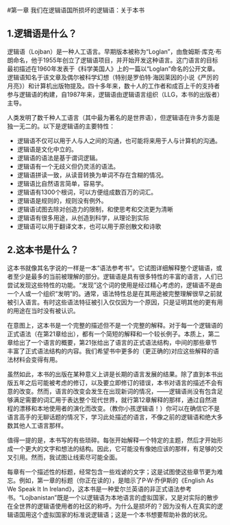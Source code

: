 #第一章 我们在逻辑语国所损坏的逻辑语：关于本书

## 1.逻辑语是什么？

逻辑语（Lojban）是一种人工语言。早期版本被称为“Loglan”，由詹姆斯·库克·布朗命名，他于1955年创立了逻辑语项目，并开始开发这种语言。这门语言的目标最初描述在1960年发表于《科学美国人》上的一篇以“Loglan”命名的公开文章。逻辑语知名于该文章及偶尔被科学幻想（特别是罗伯特·海因莱因的小说《严厉的月亮》）和计算机出版物提及。四十多年来，数十人的工作者和成百上千的支持者参与逻辑语的构建，自1987年来，逻辑语由逻辑语言组织（LLG，本书的出版者）主导。

人类发明了数千种人工语言（其中最为著名的是世界语），但逻辑语在许多方面是独一无二的。以下是逻辑语的主要特性：

* 逻辑语不仅可以用于人与人之间的沟通，也可能将来用于人与计算机的沟通。
* 逻辑语是文化中立的。
* 逻辑语的语法是基于谓词逻辑。
* 逻辑语有一个无歧义但仍灵活的语法。
* 逻辑语拼读一致，从读音转换为单词不存在含糊的情况。
* 逻辑语比自然语言简单，容易学。
* 逻辑语有1300个根词，可以方便组成数百万的词汇。
* 逻辑语是规则的，规则没有例外。
* 逻辑语试图去除对创造力的限制，和使思考和交流更为清晰
* 逻辑语有很多用途，从创造到科学，从理论到实际
* 逻辑语可以用于翻译文本，也可以用于原创散文和诗歌

## 2.这本书是什么？

这本书就像其名字说的一样是一本“语法参考书”。它试图详细解释整个逻辑语，或者至少是最多的当前被理解的部分。逻辑语是具有很多特性的丰富的语言，人们已尝试发现这些特性的功能。“发现”这个词的使用是经过精心考虑的，逻辑语不是由一个人或一个组织“发明”的。通常，语法特性总是在其用途被完整理解很早之前就被引入语言。有时这些语法特征被引入仅仅因为一个原因，只是证明其他的更有用的用途在当时没有被认识。

在意图上，这本书是一个完整的描述但不是一个完整的解释。对于每一个逻辑语的正式语法（在第21章给出），都有一个简短的解释和一个较长例子。本质上，第二章给出了一个语言的概要，第21张给出了语言的正式语法结构，中间的那些章节丰富了正式语法结构的内容。我们希望书中更多的（更正确的)对应这些解释的语法材料会变得有用。

虽然如此，本书的出版在某种意义上讲是长期的语言发展的结果。除了直到本书出版五年之后可能被考虑的修订，以及要立即修订的错误，本书对语言的描述不会有意的改变。然而，语言的改变会发生在出现新词的情况，——逻辑语尚没有包含足够满足需要的词汇用于表达整个现代世界，就行第12章解释的那样，通过自然进程的漂移和本地使用者的演化而改变。（教你小孩逻辑语！）你可以在确信它不是语言高手的无聊话题的情况下，学习此处描述的语言，不像之前的逻辑语和绝大多数其他人工语言那样。

值得一提的是，本书写的有些琐碎。每张开始解释一个特定的主题，然后才开始形成一个更大的文字和想法的结构。因此，它可能没有像她应该的那样，有足够的交叉引用。然而，我试图让线索尽可能全面。

每章有一个描述性的标题，经常包含一些戏谑的文字；这是试图使这些章节更为难忘。例如，第一章的标题（你正在读的），是暗示了P·W·乔伊斯的《English As We Speak It In Ireland》，这本书是一种爱尔兰英语的非正式语法参考书。“Lojbanistan”既是一个以逻辑语为本地语言的虚拟国家，又是对实际的散步在全世界的逻辑语使用者的社区的称呼。为什么是损坏的？因为没有人在真实的逻辑语国用这个虚拟国家的标准说逻辑语；这是一个本书想要帮助补救的状况。
